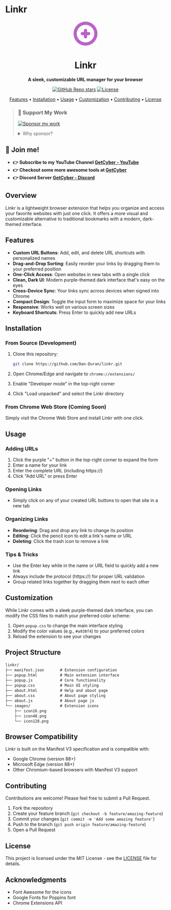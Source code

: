 # Linkr

<div align="center">
  <img src="images/icon128.png" alt="Linkr Logo" width="80">
  <h1>Linkr</h1>
  <p><strong>A sleek, customizable URL manager for your browser</strong></p>
  <div align="center">
  <a href="https://github.com/Dan-Duran/linkr/stargazers"><img alt="GitHub Repo stars" src="https://img.shields.io/github/stars/Dan-Duran/linkr"></a>
  <a href="https://github.com/Dan-Duran/linkr/blob/main/LICENSE"><img alt="License" src="https://img.shields.io/badge/License-MIT-yellow.svg"></a>
</div>
  <p>
    <a href="#features">Features</a> •
    <a href="#installation">Installation</a> •
    <a href="#usage">Usage</a> •
    <a href="#customization">Customization</a> •
    <a href="#contributing">Contributing</a> •
    <a href="#license">License</a>
  </p>
</div>

> 
> ### 💝 Support My Work
> 
> [![Sponsor my work](https://img.shields.io/badge/Sponsor_my_work-30363D?style=for-the-badge&logo=GitHub-Sponsors&logoColor=#EA4AAA)](https://github.com/sponsors/Dan-Duran)
>
> <details>
> <summary>Why sponsor?</summary>
> Your sponsorship helps keep my open-source projects alive! From interactive learning tools to security guides, every contribution makes a difference in keeping these resources free and accessible to everyone.
>
> - 🔨 Maintain and improve existing tools
> - 📚 Create new educational content
> - 🌐 Keep resources free and accessible
> - 💡 Dedicate more time to community projects
> </details>
> 

## 💪 Join me! 
- **👉 Subscribe to my YouTube Channel [GetCyber - YouTube](https://youtube.com/getCyber)**
- **👉 Checkout some more awesome tools at [GetCyber](https://getcyber.me/tools)**
- **👉 Discord Server [GetCyber - Discord](https://discord.gg/YUf3VpDeNH)**

## Overview

Linkr is a lightweight browser extension that helps you organize and access your favorite websites with just one click. It offers a more visual and customizable alternative to traditional bookmarks with a modern, dark-themed interface.

## Features

- **Custom URL Buttons**: Add, edit, and delete URL shortcuts with personalized names
- **Drag-and-Drop Sorting**: Easily reorder your links by dragging them to your preferred position
- **One-Click Access**: Open websites in new tabs with a single click
- **Clean, Dark UI**: Modern purple-themed dark interface that's easy on the eyes
- **Cross-Device Sync**: Your links sync across devices when signed into Chrome
- **Compact Design**: Toggle the input form to maximize space for your links
- **Responsive**: Works well on various screen sizes
- **Keyboard Shortcuts**: Press Enter to quickly add new URLs

## Installation

### From Source (Development)

1. Clone this repository:
   ```bash
   git clone https://github.com/Dan-Duran/linkr.git
   ```

2. Open Chrome/Edge and navigate to `chrome://extensions/`

3. Enable "Developer mode" in the top-right corner

4. Click "Load unpacked" and select the Linkr directory

### From Chrome Web Store (Coming Soon)

Simply visit the Chrome Web Store and install Linkr with one click.

## Usage

### Adding URLs

1. Click the purple "+" button in the top-right corner to expand the form
2. Enter a name for your link
3. Enter the complete URL (including https://)
4. Click "Add URL" or press Enter

### Opening Links

- Simply click on any of your created URL buttons to open that site in a new tab

### Organizing Links

- **Reordering**: Drag and drop any link to change its position
- **Editing**: Click the pencil icon to edit a link's name or URL
- **Deleting**: Click the trash icon to remove a link

### Tips & Tricks

- Use the Enter key while in the name or URL field to quickly add a new link
- Always include the protocol (https://) for proper URL validation
- Group related links together by dragging them next to each other

## Customization

While Linkr comes with a sleek purple-themed dark interface, you can modify the CSS files to match your preferred color scheme:

1. Open `popup.css` to change the main interface styling
2. Modify the color values (e.g., `#a938f4`) to your preferred colors
3. Reload the extension to see your changes

## Project Structure

```
linkr/
├── manifest.json       # Extension configuration
├── popup.html          # Main extension interface
├── popup.js            # Core functionality
├── popup.css           # Main UI styling
├── about.html          # Help and about page
├── about.css           # About page styling
├── about.js            # About page js
└── images/             # Extension icons
    ├── icon16.png
    ├── icon48.png
    └── icon128.png
```

## Browser Compatibility

Linkr is built on the Manifest V3 specification and is compatible with:

- Google Chrome (version 88+)
- Microsoft Edge (version 88+)
- Other Chromium-based browsers with Manifest V3 support

## Contributing

Contributions are welcome! Please feel free to submit a Pull Request.

1. Fork the repository
2. Create your feature branch (`git checkout -b feature/amazing-feature`)
3. Commit your changes (`git commit -m 'Add some amazing feature'`)
4. Push to the branch (`git push origin feature/amazing-feature`)
5. Open a Pull Request

## License

This project is licensed under the MIT License - see the [LICENSE](LICENSE) file for details.

## Acknowledgments

- Font Awesome for the icons
- Google Fonts for Poppins font
- Chrome Extensions API